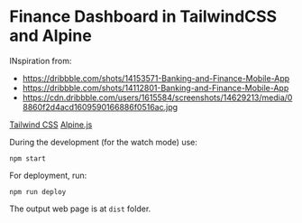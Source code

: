 # Finance Dashboard in TailwindCSS and Alpine

INspiration from:

- https://dribbble.com/shots/14153571-Banking-and-Finance-Mobile-App
- https://dribbble.com/shots/14112801-Banking-and-Finance-Mobile-App
- https://cdn.dribbble.com/users/1615584/screenshots/14629213/media/08860f2d4acd1609590166886f0516ac.jpg

[Tailwind CSS](https://tailwindcss.com/)
[Alpine.js](https://github.com/alpinejs/alpine)

During the development (for the watch mode) use:

```shell
npm start
```

For deployment, run:

```shell
npm run deploy
```

The output web page is at `dist` folder.
